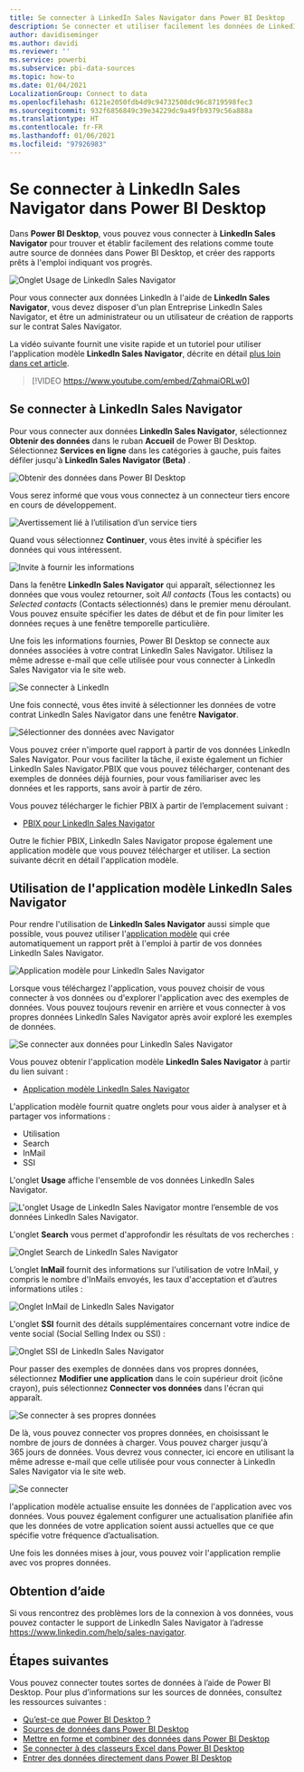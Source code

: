 ```yaml
---
title: Se connecter à LinkedIn Sales Navigator dans Power BI Desktop
description: Se connecter et utiliser facilement les données de LinkedIn dans Power BI Desktop
author: davidiseminger
ms.author: davidi
ms.reviewer: ''
ms.service: powerbi
ms.subservice: pbi-data-sources
ms.topic: how-to
ms.date: 01/04/2021
LocalizationGroup: Connect to data
ms.openlocfilehash: 6121e2050fdb4d9c94732508dc96c8719598fec3
ms.sourcegitcommit: 932f6856849c39e34229dc9a49fb9379c56a888a
ms.translationtype: HT
ms.contentlocale: fr-FR
ms.lasthandoff: 01/06/2021
ms.locfileid: "97926983"
---
```

# <a name="connect-to-linkedin-sales-navigator-in-power-bi-desktop"></a>Se connecter à LinkedIn Sales Navigator dans Power BI Desktop

Dans **Power BI Desktop**, vous pouvez vous connecter à **LinkedIn Sales Navigator** pour trouver et établir facilement des relations comme toute autre source de données dans Power BI Desktop, et créer des rapports prêts à l'emploi indiquant vos progrès.

![Onglet Usage de LinkedIn Sales Navigator](media/desktop-connect-linkedin-sales-navigator/linkedin-sales-navigator-01.png)


Pour vous connecter aux données LinkedIn à l'aide de **LinkedIn Sales Navigator**, vous devez disposer d'un plan Entreprise LinkedIn Sales Navigator, et être un administrateur ou un utilisateur de création de rapports sur le contrat Sales Navigator.

La vidéo suivante fournit une visite rapide et un tutoriel pour utiliser l'application modèle **LinkedIn Sales Navigator**, décrite en détail [plus loin dans cet article](#using-the-linkedin-sales-navigator-template-app). 

> [!VIDEO https://www.youtube.com/embed/ZqhmaiORLw0]

## <a name="connect-to-linkedin-sales-navigator"></a>Se connecter à LinkedIn Sales Navigator

Pour vous connecter aux données **LinkedIn Sales Navigator**, sélectionnez **Obtenir des données** dans le ruban **Accueil** de Power BI Desktop. Sélectionnez **Services en ligne** dans les catégories à gauche, puis faites défiler jusqu'à **LinkedIn Sales Navigator (Beta)** .

![Obtenir des données dans Power BI Desktop](media/desktop-connect-linkedin-sales-navigator/linkedin-sales-navigator-02.png)

Vous serez informé que vous vous connectez à un connecteur tiers encore en cours de développement. 

![Avertissement lié à l’utilisation d’un service tiers](media/desktop-connect-linkedin-sales-navigator/linkedin-sales-navigator-03.png)

Quand vous sélectionnez **Continuer**, vous êtes invité à spécifier les données qui vous intéressent.

![Invite à fournir les informations](media/desktop-connect-linkedin-sales-navigator/linkedin-sales-navigator-04.png)


Dans la fenêtre **LinkedIn Sales Navigator** qui apparaît, sélectionnez les données que vous voulez retourner, soit *All contacts* (Tous les contacts) ou *Selected contacts* (Contacts sélectionnés) dans le premier menu déroulant. Vous pouvez ensuite spécifier les dates de début et de fin pour limiter les données reçues à une fenêtre temporelle particulière.

Une fois les informations fournies, Power BI Desktop se connecte aux données associées à votre contrat LinkedIn Sales Navigator. Utilisez la même adresse e-mail que celle utilisée pour vous connecter à LinkedIn Sales Navigator via le site web. 

![Se connecter à LinkedIn](media/desktop-connect-linkedin-sales-navigator/linkedin-sales-navigator-05.png)

Une fois connecté, vous êtes invité à sélectionner les données de votre contrat LinkedIn Sales Navigator dans une fenêtre **Navigator**.

![Sélectionner des données avec Navigator](media/desktop-connect-linkedin-sales-navigator/linkedin-sales-navigator-09.png)

Vous pouvez créer n'importe quel rapport à partir de vos données LinkedIn Sales Navigator. Pour vous faciliter la tâche, il existe également un fichier LinkedIn Sales Navigator.PBIX que vous pouvez télécharger, contenant des exemples de données déjà fournies, pour vous familiariser avec les données et les rapports, sans avoir à partir de zéro.

Vous pouvez télécharger le fichier PBIX à partir de l’emplacement suivant :
* [PBIX pour LinkedIn Sales Navigator](service-template-apps-samples.md)

Outre le fichier PBIX, LinkedIn Sales Navigator propose également une application modèle que vous pouvez télécharger et utiliser. La section suivante décrit en détail l'application modèle.


## <a name="using-the-linkedin-sales-navigator-template-app"></a>Utilisation de l'application modèle LinkedIn Sales Navigator

Pour rendre l'utilisation de **LinkedIn Sales Navigator** aussi simple que possible, vous pouvez utiliser l'[application modèle](service-template-apps-overview.md) qui crée automatiquement un rapport prêt à l'emploi à partir de vos données LinkedIn Sales Navigator.

![Application modèle pour LinkedIn Sales Navigator](media/desktop-connect-linkedin-sales-navigator/linkedin-sales-navigator-10.png)

Lorsque vous téléchargez l'application, vous pouvez choisir de vous connecter à vos données ou d'explorer l'application avec des exemples de données. Vous pouvez toujours revenir en arrière et vous connecter à vos propres données LinkedIn Sales Navigator après avoir exploré les exemples de données. 

![Se connecter aux données pour LinkedIn Sales Navigator](media/desktop-connect-linkedin-sales-navigator/linkedin-sales-navigator-11.png)



Vous pouvez obtenir l'application modèle **LinkedIn Sales Navigator** à partir du lien suivant :
* [Application modèle LinkedIn Sales Navigator](https://appsource.microsoft.com/en-us/product/power-bi/pbi-contentpacks.linkedin_navigator)

L'application modèle fournit quatre onglets pour vous aider à analyser et à partager vos informations :

* Utilisation
* Search
* InMail
* SSI

L'onglet **Usage** affiche l'ensemble de vos données LinkedIn Sales Navigator.

![L'onglet Usage de LinkedIn Sales Navigator montre l’ensemble de vos données LinkedIn Sales Navigator.](media/desktop-connect-linkedin-sales-navigator/linkedin-sales-navigator-12.png)

L'onglet **Search** vous permet d'approfondir les résultats de vos recherches :

![Onglet Search de LinkedIn Sales Navigator](media/desktop-connect-linkedin-sales-navigator/linkedin-sales-navigator-13.png)

L’onglet **InMail** fournit des informations sur l'utilisation de votre InMail, y compris le nombre d'InMails envoyés, les taux d'acceptation et d’autres informations utiles :

![Onglet InMail de LinkedIn Sales Navigator](media/desktop-connect-linkedin-sales-navigator/linkedin-sales-navigator-14.png)

L'onglet **SSI** fournit des détails supplémentaires concernant votre indice de vente social (Social Selling Index ou SSI) :

![Onglet SSI de LinkedIn Sales Navigator](media/desktop-connect-linkedin-sales-navigator/linkedin-sales-navigator-15.png)

Pour passer des exemples de données dans vos propres données, sélectionnez **Modifier une application** dans le coin supérieur droit (icône crayon), puis sélectionnez **Connecter vos données** dans l'écran qui apparaît.

![Se connecter à ses propres données](media/desktop-connect-linkedin-sales-navigator/linkedin-sales-navigator-16.png)

De là, vous pouvez connecter vos propres données, en choisissant le nombre de jours de données à charger. Vous pouvez charger jusqu'à 365 jours de données. Vous devrez vous connecter, ici encore en utilisant la même adresse e-mail que celle utilisée pour vous connecter à LinkedIn Sales Navigator via le site web. 

![Se connecter](media/desktop-connect-linkedin-sales-navigator/linkedin-sales-navigator-17.png)

l'application modèle actualise ensuite les données de l'application avec vos données. Vous pouvez également configurer une actualisation planifiée afin que les données de votre application soient aussi actuelles que ce que spécifie votre fréquence d’actualisation. 

Une fois les données mises à jour, vous pouvez voir l'application remplie avec vos propres données.

## <a name="getting-help"></a>Obtention d’aide

Si vous rencontrez des problèmes lors de la connexion à vos données, vous pouvez contacter le support de LinkedIn Sales Navigator à l’adresse https://www.linkedin.com/help/sales-navigator. 

## <a name="next-steps"></a>Étapes suivantes
Vous pouvez connecter toutes sortes de données à l’aide de Power BI Desktop. Pour plus d’informations sur les sources de données, consultez les ressources suivantes :

* [Qu’est-ce que Power BI Desktop ?](../fundamentals/desktop-what-is-desktop.md)
* [Sources de données dans Power BI Desktop](desktop-data-sources.md)
* [Mettre en forme et combiner des données dans Power BI Desktop](desktop-shape-and-combine-data.md)
* [Se connecter à des classeurs Excel dans Power BI Desktop](desktop-connect-excel.md)   
* [Entrer des données directement dans Power BI Desktop](desktop-enter-data-directly-into-desktop.md)   
